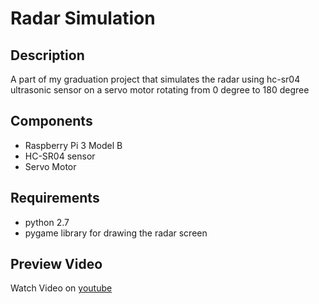 # Radar Simulation

## Description
A part of my graduation project that simulates the radar using hc-sr04 ultrasonic sensor on a servo motor rotating from 0 degree to 180 degree

## Components
* Raspberry Pi 3 Model B
* HC-SR04 sensor
* Servo Motor

## Requirements
* python 2.7
* pygame library for drawing the radar screen

## Preview Video
Watch Video on [youtube](https://youtu.be/kzpTUnOJpF8)
